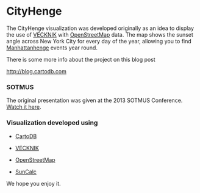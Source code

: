 # CityHenge 

The CityHenge visualization was developed originally as an idea to display the use of [VECKNIK](https://github.com/Vizzuality/VECNIK) with [OpenStreetMap](http://openstreetmaps.org) data. The map shows the sunset angle across New York City for every day of the year, allowing you to find [Manhattanhenge](https://en.wikipedia.org/wiki/Manhattanhenge) events year round.

There is some more info about the project on this blog post

http://blog.cartodb.com

### SOTMUS

The original presentation was given at the 2013 SOTMUS Conference. [Watch it here](vimeopro.com/openstreetmapus/state-of-the-map-us-2013/video/68096664).

### Visualization developed using 

 - [CartoDB](http://cartodb.com)

 - [VECKNIK](https://github.com/Vizzuality/VECNIK)

 - [OpenStreetMap](http://openstreetmaps.org)

 - [SunCalc](https://github.com/mourner/suncalc)

We hope you enjoy it.

